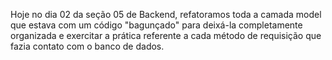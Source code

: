 Hoje no dia 02 da seção 05 de Backend, refatoramos toda a camada model que estava com um código "bagunçado" para deixá-la completamente organizada e exercitar a prática referente a cada método de requisição que fazia contato com o banco de dados.